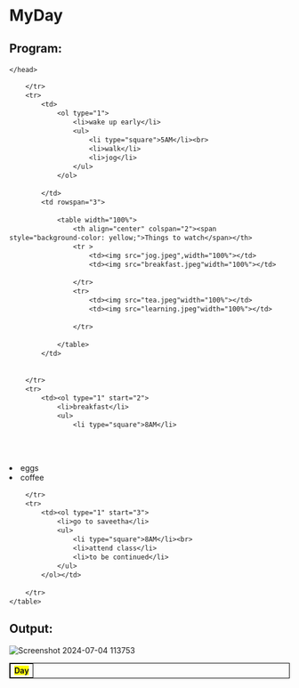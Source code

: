 # MyDay

## Program:
<!DOCTYPE html>
<html>
    <head>
        <style>
            table,th,td{border:1px solid black}
        </style>

    </head>
<body>
    <table cellpadding ="5">
        <tr>
            <th align="center" colspan="4"><span style="background-color: yellow;">Day</span></th>

        </tr>
        <tr>
            <td>
                <ol type="1">
                    <li>wake up early</li>
                    <ul>
                        <li type="square">5AM</li><br>
                        <li>walk</li>
                        <li>jog</li>
                    </ul>
                </ol>
                
            </td>
            <td rowspan="3">

                <table width="100%">
                    <th align="center" colspan="2"><span style="background-color: yellow;">Things to watch</span></th>
                    <tr >
                        <td><img src="jog.jpeg",width="100%"></td>
                        <td><img src="breakfast.jpeg"width="100%"></td>

                    </tr>
                    <tr>
                        <td><img src="tea.jpeg"width="100%"></td>
                        <td><img src="learning.jpeg"width="100%"></td>

                    </tr>

                </table>
            </td>


        </tr>
        <tr>
            <td><ol type="1" start="2">
                <li>breakfast</li> 
                <ul>
                    <li type="square">8AM</li>
<br></br>
                    <li>eggs</li>
                    <li>coffee</li>
                </ul>
            </ol></td>

        </tr>
        <tr>
            <td><ol type="1" start="3">
                <li>go to saveetha</li> 
                <ul>
                    <li type="square">8AM</li><br>
                    <li>attend class</li>
                    <li>to be continued</li>
                </ul>
            </ol></td>

        </tr>
    </table>
</body>
</html>

## Output:
![Screenshot 2024-07-04 113753](https://github.com/vijay21500269/myday/assets/94381788/9414b23e-1f5f-4c1f-8de4-8cc3d1509e94)
